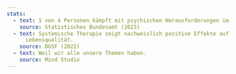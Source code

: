 ```yaml
---
stats:
  - text: 1 von 4 Personen kämpft mit psychischen Herausforderungen im Jahr.
    source: Statistisches Bundesamt (2023)
  - text: Systemische Therapie zeigt nachweislich positive Effekte auf
      Lebensqualität.
    source: DGSF (2022)
  - text: Weil wir alle unsere Themen haben.
    source: Mind Studio
---
```

